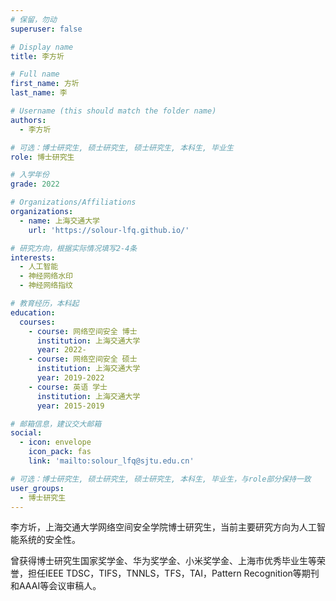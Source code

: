 ```yaml
---
# 保留，勿动
superuser: false

# Display name
title: 李方圻

# Full name
first_name: 方圻
last_name: 李

# Username (this should match the folder name)
authors:
  - 李方圻

# 可选：博士研究生, 硕士研究生, 硕士研究生, 本科生, 毕业生
role: 博士研究生

# 入学年份
grade: 2022

# Organizations/Affiliations
organizations:
  - name: 上海交通大学
    url: 'https://solour-lfq.github.io/'

# 研究方向，根据实际情况填写2-4条
interests:
  - 人工智能
  - 神经网络水印
  - 神经网络指纹

# 教育经历，本科起
education:
  courses:
    - course: 网络空间安全 博士
      institution: 上海交通大学
      year: 2022-
    - course: 网络空间安全 硕士
      institution: 上海交通大学
      year: 2019-2022
    - course: 英语 学士
      institution: 上海交通大学
      year: 2015-2019

# 邮箱信息，建议交大邮箱
social:
  - icon: envelope
    icon_pack: fas
    link: 'mailto:solour_lfq@sjtu.edu.cn'

# 可选：博士研究生, 硕士研究生, 硕士研究生, 本科生, 毕业生，与role部分保持一致
user_groups:
  - 博士研究生
---
```


李方圻，上海交通大学网络空间安全学院博士研究生，当前主要研究方向为人工智能系统的安全性。

曾获得博士研究生国家奖学金、华为奖学金、小米奖学金、上海市优秀毕业生等荣誉，担任IEEE TDSC，TIFS，TNNLS，TFS，TAI，Pattern Recognition等期刊和AAAI等会议审稿人。
